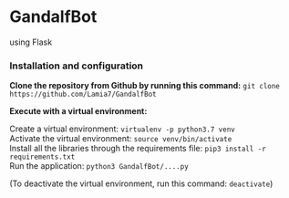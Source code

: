 # GandalfBot 
using Flask

### Installation and configuration

**Clone the repository from Github by running this command:**
```git clone https://github.com/Lamia7/GandalfBot```

**Execute with a virtual environment:**

Create a virtual environment: `virtualenv -p python3.7 venv` <br>
Activate the virtual environment: `source venv/bin/activate` <br>
Install all the libraries through the requirements file: `pip3 install -r requirements.txt` <br>
Run the application: `python3 GandalfBot/....py`

(To deactivate the virtual environment, run this command: `deactivate`)